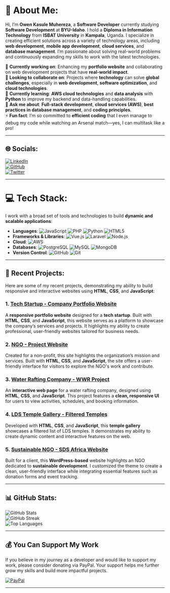 # 💼 About Me:
Hi, I’m **Owen Kasule Muhereza**, a **Software Developer** currently studying **Software Development** at **BYU-Idaho**. I hold a **Diploma in Information Technology** from **ISBAT University** in **Kampala**, Uganda. I specialize in creating efficient solutions across a variety of technology areas, including **web development**, **mobile app development**, **cloud services**, and **database management**. I’m passionate about solving real-world problems and continuously expanding my skills to work with the latest technologies.

🔭 **Currently working on**: Enhancing my **portfolio website** and collaborating on web development projects that have **real-world impact**.  
👯 **Looking to collaborate on**: Projects where **technology** can solve **global challenges**, especially in **web development**, **software optimization**, and **cloud technologies**.  
🌱 **Currently learning**: **AWS cloud technologies** and **data analysis** with **Python** to improve my backend and data-handling capabilities.  
💬 **Ask me about**: **Full-stack development**, **cloud services (AWS)**, **best practices in database management**, and **coding principles**.  
⚡ **Fun fact**: I’m so committed to **efficient coding** that I even manage to debug my code while watching an Arsenal match—yes, I can multitask like a pro!

---

## 🌐 Socials:
[![LinkedIn](https://img.shields.io/badge/LinkedIn-%230077B5.svg?logo=linkedin&logoColor=white)](https://www.linkedin.com/in/owen-muhereza-kasule-teachrooot)  
[![GitHub](https://img.shields.io/badge/github-%23121011.svg?logo=github&logoColor=white)](https://github.com/owen-kasule)  
[![Twitter](https://img.shields.io/badge/Twitter-%23000000.svg?logo=twitter&logoColor=white)](https://twitter.com/@KingOWEN99)

---

# 💻 Tech Stack:
I work with a broad set of tools and technologies to build **dynamic and scalable applications**:

- **Languages**: ![JavaScript](https://img.shields.io/badge/javascript-%23323330.svg?style=for-the-badge&logo=javascript&logoColor=%23F7DF1E) ![PHP](https://img.shields.io/badge/php-%23777BB4.svg?style=for-the-badge&logo=php&logoColor=white) ![Python](https://img.shields.io/badge/python-3670A0?style=for-the-badge&logo=python&logoColor=ffdd54) ![HTML5](https://img.shields.io/badge/html5-%23E34F26.svg?style=for-the-badge&logo=html5&logoColor=white)
- **Frameworks & Libraries**: ![Vue.js](https://img.shields.io/badge/vue.js-%234FC08D.svg?style=for-the-badge&logo=vue.js&logoColor=white) ![Laravel](https://img.shields.io/badge/laravel-%23FF2D20.svg?style=for-the-badge&logo=laravel&logoColor=white) ![Node.js](https://img.shields.io/badge/node.js-6DA55F?style=for-the-badge&logo=node.js&logoColor=white)
- **Cloud**: ![AWS](https://img.shields.io/badge/AWS-%23FF9900.svg?style=for-the-badge&logo=amazon-aws&logoColor=white)
- **Databases**: ![PostgreSQL](https://img.shields.io/badge/postgres-%23316192.svg?style=for-the-badge&logo=postgresql&logoColor=white) ![MySQL](https://img.shields.io/badge/mysql-4479A1.svg?style=for-the-badge&logo=mysql&logoColor=white) ![MongoDB](https://img.shields.io/badge/MongoDB-%234ea94b.svg?style=for-the-badge&logo=mongodb&logoColor=white)
- **Version Control**: ![GitHub](https://img.shields.io/badge/github-%23121011.svg?logo=github&logoColor=white) ![Git](https://img.shields.io/badge/git-%23F05033.svg?style=for-the-badge&logo=git&logoColor=white)

---

## 🚀 Recent Projects:

Here are some of my recent projects, demonstrating my ability to build responsive and interactive websites using **HTML**, **CSS**, and **JavaScript**:

### **1. [Tech Startup - Company Portfolio Website](https://owen-kasule.github.io/wdd231/individual-project/index.html)**  
A **responsive portfolio website** designed for a **tech startup**. Built with **HTML**, **CSS**, and **JavaScript**, this website serves as a platform to showcase the company’s services and projects. It highlights my ability to create professional, user-friendly websites tailored for business needs.

### **2. [NGO - Project Website](https://owen-kasule.github.io/project/index.html)**  
Created for a non-profit, this site highlights the organization’s mission and services. Built with **HTML**, **CSS**, and **JavaScript**, the site offers a user-friendly interface for visitors to explore the NGO's work and contribute.

### **3. [Water Rafting Company - WWR Project](https://owen-kasule.github.io/wdd130/wwr/index.html)**  
An **interactive web page** for a water rafting company, designed using **HTML**, **CSS**, and **JavaScript**. This project features a **clean, responsive UI** for users to view activities, schedules, and booking information.

### **4. [LDS Temple Gallery - Filtered Temples](https://owen-kasule.github.io/wdd131/filtered-temples.html)**  
Developed with **HTML**, **CSS**, and **JavaScript**, this **temple gallery** showcases a filtered list of LDS temples. It demonstrates my ability to create dynamic content and interactive features on the web.

### **5. [Sustainable NGO - SDS Africa Website](https://sdsafrica.org/)**  
Built for a client, this **WordPress-based** website highlights an NGO dedicated to **sustainable development**. I customized the theme to create a clean, user-friendly interface while integrating essential features such as donation forms and event tracking.

---

## 📊 GitHub Stats:
![GitHub Stats](https://github-readme-stats.vercel.app/api?username=Owen-kasule&theme=dark&hide_border=false&include_all_commits=false&count_private=false)<br/>
![GitHub Streak](https://github-readme-streak-stats.herokuapp.com/?user=Owen-kasule&theme=dark&hide_border=false)<br/>
![Top Languages](https://github-readme-stats.vercel.app/api/top-langs/?username=Owen-kasule&theme=dark&hide_border=false&include_all_commits=false&count_private=false&layout=compact)

---

## 💰 You Can Support My Work
If you believe in my journey as a developer and would like to support my work, please consider donating via PayPal. Your support helps me further grow my skills and build more impactful projects.

[![PayPal](https://img.shields.io/badge/PayPal-00457C?style=for-the-badge&logo=paypal&logoColor=white)](https://paypal.me/2owen4)

---
